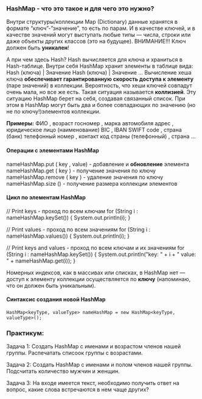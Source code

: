 ### HashMap - что это такое и для чего это нужно?

Внутри структуры/коллекции Map (Dictionary) данные хранятся в формате “ключ”-”значение”, то есть по парам.
И в качестве ключей, и в качестве значений могут выступать любые типы
— числа, строки или даже объекты других классов (это на будущее).
ВНИМАНИЕ!!! Ключ должен быть **уникален**!

А при чем здесь Hash?
Hash вычисляется для ключа и храниться в Hash-таблице.
Внутри себя HashMap хранит элементы в таблице вида:
Hash (ключа) | Значение
Hash (ключа) | Значение
...
Вычисление хеша ключа **обеспечивает гарантированную скорость доступа к элементу** (паре значений) в коллекции.
Вероятность, что хеши ключей совпадут очень мала, но все же есть.
Такая ситуация называется **коллизией**. Эту ситуацию HashMap берет на себя, создавая связанный список.
При этом в HashMap могут быть два и более совпадающих по значению (но не по ключу!)элементов коллекции.

**Примеры:**
ФИО                       , возраст
госномер                  , марка автомобиля
адрес                     , юридическое лицо (наименование)
BIC                       , IBAN
SWIFT code                , страна (банк)
телефонный номер          , контакт
код страны (телефонный)   , страна
...

#### Операции с элементами HashMap
nameHashMap.put ( key , value) - добавление и **обновление** элемента
nameHashMap.get ( key ) - получение значения по ключу
nameHashMap.remove ( key ) - удаление значения по ключу
nameHashMap.size () - получение размера коллекции элементов

#### Цикл по элементам HashMap
// Print keys - проход по всем ключам
for (String i : nameHashMap.keySet()) {
System.out.println(i);
}

// Print values - проход по всем значениям
for (String i : nameHashMap.values()) {
System.out.println(i);
}

// Print keys and values - проход по всем ключам и их значениям
for (String i : nameHashMap.keySet()) {
System.out.println("key: " + i + " value: " + nameHashMap.get(i));
}

Номерных индексов, как в массивах или списках, в HashMap нет — доступ к элементу
коллекции осуществляется по **ключу** (напоминаю, что он должен быть уникальным).

#### Синтаксис создания новой HashMap
    HashMap<keyType, valueType> nameHashMap = new HashMap<keyType, valueType>();

### Практикум:
Задача 1:
Создать HashMap с именами и возрастом членов нашей группы.
Распечатать списоок группы с возрастами.

Задача 2:
Создать HashMap с именами и полом членов нашей группы.
Подсчитать количество мужчин и женщин.

Задача 3:
На входе имеется текст, необходимо получить ответ на вопрос,
какие слова встречаются в нем чаще других?